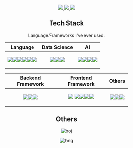 <!-- <div align="center">
<img src="https://github-readme-stats.vercel.app/api?username=kevin622&count_private=true&show_icons=true">
</div> -->

<p align="center">
  <a target="_blank" href="https://kevin622.github.io/">
    <img src="https://img.shields.io/badge/MyPage-%23181717?style=for-the-badge&logo=Github&logoColor=white" />
  </a>
  <a target="_blank" href="https://velog.io/@kevin622">
    <img src="https://img.shields.io/badge/Velog-%2320C997?style=for-the-badge&logo=Velog&logoColor=white" />
  </a>
  <a target="_blank" href="mailto:kevin622@yonsei.ac.kr">
    <img src="https://img.shields.io/badge/Gmail-%23EA4335?style=for-the-badge&logo=Gmail&logoColor=white" />
  </a>
</p>
<h2 align="center">Tech Stack</h2>
<p align="center">Language/Frameworks I've ever used.</p>

<div style="width: 80%; margin: auto">

|Language|Data Science|AI|
|:--:|:--:|:--:|
|<p align="center"><img src="https://img.shields.io/badge/Python-%233776AB?style=for-the-badge&logo=Python&logoColor=white"/><img src="https://img.shields.io/badge/HTML-%23E34F26?style=for-the-badge&logo=HTML5&logoColor=white" /><img src="https://img.shields.io/badge/CSS-%231572B6?style=for-the-badge&logo=CSS3&logoColor=white" /><img src="https://img.shields.io/badge/JavaScript-%23%23F7DF1E?style=for-the-badge&logo=JavaScript&logoColor=white" /><img src="https://img.shields.io/badge/SQL-%234479A1?style=for-the-badge&logo=MySQL&logoColor=white" /><img src="https://img.shields.io/badge/dart-%230175C2?style=for-the-badge&logo=Dart&logoColor=white" /></p>|<p align="center"><img src="https://img.shields.io/badge/Pandas-%23150458?style=for-the-badge&logo=Pandas&logoColor=white" /><img src="https://img.shields.io/badge/Numpy-%23013243?style=for-the-badge&logo=Numpy&logoColor=white" /><img src="https://img.shields.io/badge/scikit--learn-%23F7931E?style=for-the-badge&logo=scikit-learn&logoColor=white" /></p>|<p align="center"><img src="https://img.shields.io/badge/PyTorch-%23EE4C2C?style=for-the-badge&logo=PyTorch&logoColor=white" /><img src="https://img.shields.io/badge/OpenAI%20Gym-%230081A5?style=for-the-badge&logo=OpenAIGym&logoColor=white" /><img src="https://img.shields.io/badge/Weights%20%26%20Biases-%23FFBE00?style=for-the-badge&logo=Weights%20%26%20Biases&logoColor=white" /><img src="https://img.shields.io/badge/Triton%20Inference%20Server-%2376B900?style=for-the-badge&logo=Nvidia&logoColor=white" /></p>|

|Backend Framework|Frontend Framework|Others|
|:--:|:--:|:--:|
|<p align="center"><img src="https://img.shields.io/badge/Django-%23092E20?style=for-the-badge&logo=Django&logoColor=white" /><img src="https://img.shields.io/badge/Flask-%23000000?style=for-the-badge&logo=Flask&logoColor=white" /><img src="https://img.shields.io/badge/Fastapi-%23009688?style=for-the-badge&logo=Fastapi&logoColor=white" /></p>|<p align="center"><img src="https://img.shields.io/badge/Vuejs-%234FC08D?style=for-the-badge&logo=Vue.js&logoColor=white" /> <img src="https://img.shields.io/badge/React-%2361DAFB?style=for-the-badge&logo=React&logoColor=white" /><img src="https://img.shields.io/badge/Bootstrap-%237952B3?style=for-the-badge&logo=Bootstrap&logoColor=white" /><img src="https://img.shields.io/badge/Vuetify-%231867C0?style=for-the-badge&logo=Vuetify&logoColor=white" /><img src="https://img.shields.io/badge/Sass-%23CC6699?style=for-the-badge&logo=Sass&logoColor=white"></p></p>|<p align="center"><img src="https://img.shields.io/badge/Docker-%232496ED?style=for-the-badge&logo=Docker&logoColor=white" /><img src="https://img.shields.io/badge/ApacheJmeter-%23D22128?style=for-the-badge&logo=ApacheJmeter&logoColor=white" /><img src="https://img.shields.io/badge/flutter-%2302569B?style=for-the-badge&logo=Flutter&logoColor=white" /></p>|

</div>
<h2 align="center">Others</h2>
<div align="center">

![boj](http://mazassumnida.wtf/api/v2/generate_badge?boj=kevin622)

![lang](https://github-readme-stats.vercel.app/api/top-langs/?username=kevin622&layout=compact&hide=jupyter+notebook)

</div>
